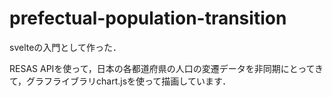 # prefectual-population-transition
svelteの入門として作った．

RESAS APIを使って，日本の各都道府県の人口の変遷データを非同期にとってきて，グラフライブラリchart.jsを使って描画しています．
